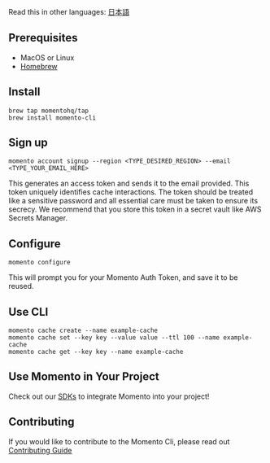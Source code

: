 Read this in other languages: [日本語](README.ja.md)

## Prerequisites

- MacOS or Linux
- [Homebrew](https://brew.sh/)

## Install

```
brew tap momentohq/tap
brew install momento-cli
```

## Sign up

```
momento account signup --region <TYPE_DESIRED_REGION> --email <TYPE_YOUR_EMAIL_HERE>
```

This generates an access token and sends it to the email provided. This token uniquely identifies cache interactions. The token should be treated like a sensitive password and all essential care must be taken to ensure its secrecy. We recommend that you store this token in a secret vault like AWS Secrets Manager.

## Configure

```
momento configure
```

This will prompt you for your Momento Auth Token, and save it to be reused.

## Use CLI

```
momento cache create --name example-cache
momento cache set --key key --value value --ttl 100 --name example-cache
momento cache get --key key --name example-cache
```

## Use Momento in Your Project

Check out our [SDKs](https://github.com/momentohq/client-sdk-examples) to integrate Momento into your project!

## Contributing

If you would like to contribute to the Momento Cli, please read out [Contributing Guide](./CONTRIBUTING.md)
